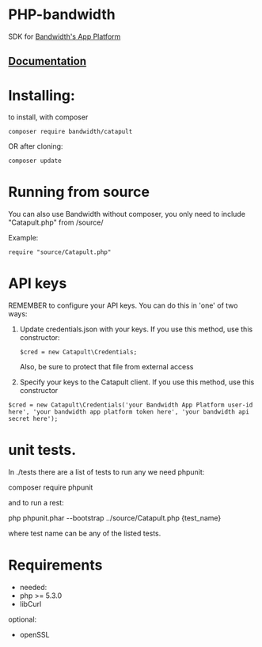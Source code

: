# PHP-bandwidth

SDK for [Bandwidth's App Platform](http://ap.bandwidth.com/?utm_medium=social&utm_source=github&utm_campaign=dtolb&utm_content=)

## [Documentation](http://dev.bandwidth.com/php-bandwidth/index.html)

# Installing:

to install, with composer

```composer require bandwidth/catapult```

OR after cloning:

```composer update```



# Running from source

You can also use Bandwidth without composer, you only need
to include "Catapult.php" from /source/

Example:

```require "source/Catapult.php"```


# API keys

REMEMBER to configure your API keys.
You can do this in 'one' of two ways:

1. Update credentials.json with your keys. If you use this method, use this constructor:
    
    ```$cred = new Catapult\Credentials; ```
    
    Also, be sure to protect that file from external access

2. Specify your keys to the Catapult client. If you use this method, use this constructor
    
```$cred = new Catapult\Credentials('your Bandwidth App Platform user-id here', 'your bandwidth app platform token here', 'your bandwidth api secret here');```

# unit tests.

In ./tests there are a list of tests to run any
we need phpunit:

composer require phpunit

and to run a rest:

php phpunit.phar --bootstrap ../source/Catapult.php {test_name} 

where test name can be any of the listed tests.


# Requirements

* needed:
* php >= 5.3.0
* libCurl

optional:
* openSSL

